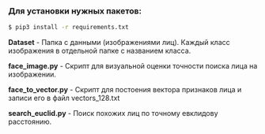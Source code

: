 ### Для установки нужных пакетов:  
```bash
$ pip3 install -r requirements.txt
```

**Dataset** - Папка с данными (изображениями лиц). Каждый класс изображения в отдельной папке с названием класса.

**face_image.py** - Скрипт для визуальной оценки точности поиска лица на изображении.

**face_to_vector.py** - Скрипт для постоения вектора признаков лица и записи его в файл vectors_128.txt

**search_euclid.py** - Поиск похожих лиц по точному евклидову расстоянию.
